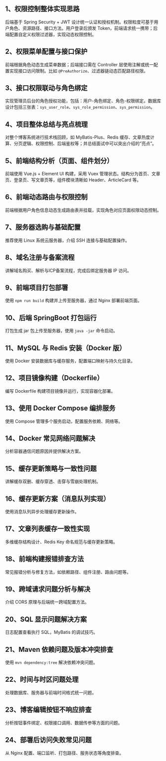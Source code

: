   ## 1、权限控制整体实现思路

后端基于 Spring Security + JWT 设计统一认证和授权机制。权限粒度可基于用户角色、资源路径、接口方法。用户登录后颁发 Token，前端请求统一携带；后端配置自定义权限过滤器，实现动态权限控制。

  ## 2、权限菜单配置与接口保护

前端根据角色动态生成菜单数据；后端接口需在 Controller 层使用注解或统一配置实现接口访问限制。比如 `@PreAuthorize`、过滤器链动态匹配路径权限。

  ## 3、接口权限联动与角色绑定

实现管理员后台的角色授权功能，包括：用户-角色绑定、角色-权限绑定。数据库设计包括三张表：`sys_user_role`、`sys_role_permission`、`sys_permission`。

  ## 4、项目整体总结与亮点梳理

对整个博客系统进行技术栈回顾，如 MyBatis-Plus、Redis 缓存、文章热度计算、分页逻辑、权限控制、后端鉴权等；并总结面试中可以突出介绍的“亮点”。

  ## 5、前端结构分析（页面、组件划分）

前端使用 Vue.js + Element UI 构建，采用 Vuex 管理状态。结构分为首页、文章页、登录页、写文章页等，组件模块清晰如 Header、ArticleCard 等。

  ## 6、前端动态路由与权限控制

前端根据用户角色信息动态生成路由表并挂载，实现角色对应页面权限动态控制。

  ## 7、服务器选购与基础配置

推荐使用 Linux 系统云服务器，介绍 SSH 连接与基础配置操作。

  ## 8、域名注册与备案流程

讲解域名购买、解析与ICP备案流程，完成后绑定服务器 IP 访问。

  ## 9、前端项目打包部署

使用 `npm run build` 构建并上传至服务器，通过 Nginx 部署前端页面。

  ## 10、后端 SpringBoot 打包运行

打包生成 jar 包上传至服务器，使用 `java -jar` 命令启动。

  ## 11、MySQL 与 Redis 安装（Docker 版）

使用 Docker 安装数据库与缓存服务，配置端口映射与持久化目录。

  ## 12、项目镜像构建（Dockerfile）

编写 Dockerfile 构建项目镜像并运行，实现容器化部署。

  ## 13、使用 Docker Compose 编排服务

使用 Compose 管理多个服务启动，配置服务依赖、网络等。

  ## 14、Docker 常见网络问题解决

分析容器通信问题原因并提供解决方案。

  ## 15、缓存更新策略与一致性问题

讲解缓存双删、缓存穿透、击穿与雪崩处理机制。

  ## 16、缓存更新方案（消息队列实现）

使用消息队列异步处理缓存更新操作。

  ## 17、文章列表缓存一致性实现

多维缓存结构设计、Redis Key 命名规范与缓存更新策略。

  ## 18、前端构建报错排查方法

常见报错分析与修复方法，如依赖路径、组件注册、路由问题等。

  ## 19、跨域请求问题分析与解决

介绍 CORS 原理与后端统一跨域配置方法。

  ## 20、SQL 显示问题解决方案

日志配置查看执行 SQL，MyBatis 的调试技巧。

  ## 21、Maven 依赖问题及版本冲突排查

使用 `mvn dependency:tree` 解决依赖冲突问题。

  ## 22、时间与时区问题处理

处理数据库、服务器与前端时间格式统一问题。

  ## 23、博客编辑按钮不响应排查

分析按钮事件绑定、权限接口调用、数据传参等方面的问题。

  ## 24、部署后访问失败常见问题

从 Nginx 配置、端口监听、打包路径、服务状态等角度排查。